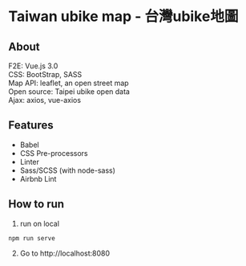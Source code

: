 # Taiwan ubike map - 台灣ubike地圖

## About
F2E: Vue.js 3.0  
CSS: BootStrap, SASS  
Map API: leaflet, an open street map  
Open source: Taipei ubike open data  
Ajax: axios, vue-axios

## Features
* Babel  
* CSS Pre-processors  
* Linter  
* Sass/SCSS (with node-sass)  
* Airbnb Lint  

## How to run
1. run on local  
```
npm run serve
```
2. Go to http://localhost:8080

